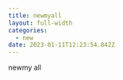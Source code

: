 ```yaml
---
title: newmyall
layout: full-width
categories:
  - new
date: 2023-01-11T12:23:54.842Z
---
```

n﻿ewmy all